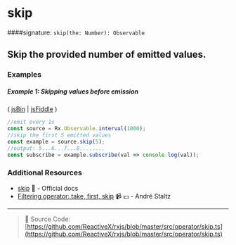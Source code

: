 # skip
####signature: `skip(the: Number): Observable`

## Skip the provided number of emitted values.

### Examples

##### Example 1: Skipping values before emission

( [jsBin](http://jsbin.com/hacepudabi/1/edit?js,console) | [jsFiddle](https://jsfiddle.net/btroncone/ar1eqbya/) )

```js
//emit every 1s
const source = Rx.Observable.interval(1000);
//skip the first 5 emitted values
const example = source.skip(5);
//output: 5...6...7...8........
const subscribe = example.subscribe(val => console.log(val));
```


### Additional Resources
* [skip](http://reactivex.io/rxjs/class/es6/Observable.js~Observable.html#instance-method-skip) :newspaper: - Official docs
* [Filtering operator: take, first, skip](https://egghead.io/lessons/rxjs-filtering-operators-take-first-skip?course=rxjs-beyond-the-basics-operators-in-depth) :video_camera: :dollar: - André Staltz

---
> :file_folder: Source Code:  [https://github.com/ReactiveX/rxjs/blob/master/src/operator/skip.ts](https://github.com/ReactiveX/rxjs/blob/master/src/operator/skip.ts)
